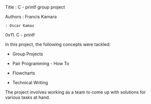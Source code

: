 Title	: C - printf group project

Authors : Francis Kamara

	: Oscar Kamau

0x11. C - printf

In this project, the following concepts were tackled:

- Group Projects

- Pair Programming - How To

- Flowcharts

- Technical Writing

The project involves working as a team to come up with solutions for various tasks at hand.


